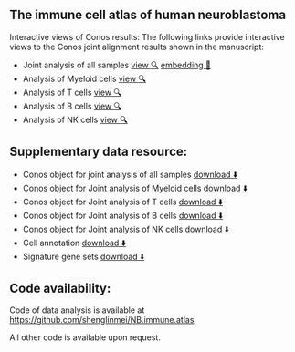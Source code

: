 ## The immune cell atlas of human neuroblastoma
Interactive views of Conos results:
The following links provide interactive views to the Conos joint alignment results shown in the manuscript:

- Joint analysis of all samples [view :mag:](http://pklab.med.harvard.edu/nikolas/pagoda2/frontend/current/pagodaURL/index.html?fileURL=http://pklab.med.harvard.edu/shenglin//NB.immune.atlas//all.all.bin)  [embedding :blue_book:](https://pages.github.com/)
- Analysis of Myeloid cells [view :mag:](http://pklab.med.harvard.edu/nikolas/pagoda2/frontend/current/pagodaURL/index.html?fileURL=http://pklab.med.harvard.edu/shenglin//NB.immune.atlas//myeloid.all.bin/)
- Analysis of T cells [view :mag:](https://pages.github.com/)
- Analysis of B cells [view :mag:](https://pages.github.com/)
- Analysis of NK cells [view :mag:](https://pages.github.com/)


## Supplementary data resource:

- Conos object for joint analysis of all samples  [download :arrow_down:](https://pages.github.com/)
- Conos object for Joint analysis of Myeloid cells  [download :arrow_down:](https://pages.github.com/)
- Conos object for Joint analysis of T cells  [download :arrow_down:](https://pages.github.com/)
- Conos object for Joint analysis of B cells  [download :arrow_down:](https://pages.github.com/)
- Conos object for Joint analysis of NK cells  [download :arrow_down:](https://pages.github.com/)
- Cell annotation  [download :arrow_down:](https://pages.github.com/)
- Signature gene sets  [download :arrow_down:](https://pages.github.com/)


## Code availability:
Code of data analysis is available at https://github.com/shenglinmei/NB.immune.atlas

All other code is available upon request.

